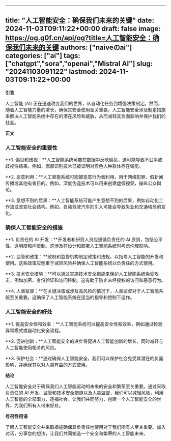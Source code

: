 
---
title: "人工智能安全：确保我们未来的关键"
date: 2024-11-03T09:11:22+00:00
draft: false
image: https://og.g0f.cn/api/og?title=人工智能安全：确保我们未来的关键
authors: ["naiveのai"]
categories: ["ai"]
tags: ["chatgpt","sora","openai","Mistral AI"]
slug: "20241103091122"
lastmod: 2024-11-03T09:11:22+00:00
---
**引言**

人工智能 (AI) 正在迅速改变我们的世界，从自动化任务到增强决策制定。然而，随着人工智能力量的增长，确保其安全使用至关重要。人工智能安全涉及制定措施来解决人工智能系统中存在的潜在风险和威胁，从而减轻其负面影响并保护我们的社会。

**正文**

### 人工智能安全的重要性

**1. 偏见和歧视：**人工智能系统可能在数据中反映偏见，这可能导致不公平或歧视性结果。例如，面部识别技术已被证明对有色人种群体存在偏见。

**2. 恶意利用：**人工智能系统可能被恶意行为者利用，用于网络犯罪、假新闻传播或其他有害目的。例如，深度伪造技术可以用来创建虚假视频，操纵公众舆论。

**3. 意想不到的后果：**人工智能系统可能产生意想不到的后果，例如自动化工作流或改变社会结构。例如，自动驾驶汽车的引入可能会导致失业和交通格局的变化。

### 确保人工智能安全的措施

**1. 负责任的 AI 开发：**开发者和研究人员应遵循负责任的 AI 原则，包括公平性、透明度和问责制。这涉及在设计和部署人工智能系统时考虑伦理影响。

**2. 监管和政策：**政府和监管机构制定政策和法规，以指导人工智能的开发和使用。这些政策应侧重于减轻风险并确保人工智能系统以负责任的方式使用。

**3. 技术安全措施：**可以通过实施技术安全措施来保护人工智能系统免受攻击，例如加密、身份验证和访问控制。这有助于防止未经授权的访问和恶意行为。

**4. 人类监督：**在关键决策或涉及高风险的情况下，人类监督对于人工智能系统至关重要。这确保了人工智能系统在适当的指导和控制下运作。

### 人工智能安全的好处

**1. 提高安全性和效率：**人工智能系统可以提高安全性和效率，例如通过检测异常模式或自动化安全流程。

**2. 促进创新：**人工智能安全的进步将促进人工智能创新的增长，同时减轻与人工智能使用相关的风险。

**3. 保护社会：**通过确保人工智能安全，我们可以保护社会免受其潜在的负面影响，并确保其以对人类有益的方式使用。

**结论**

人工智能安全对于确保我们人工智能驱动的未来的安全和繁荣至关重要。通过采取负责任的 AI 开发、监管和技术安全措施以及人类监督，我们可以减轻风险，利用人工智能的全部潜力，造福社会。让我们共同努力，创建一个人工智能安全的世界，为我们所有人带来好处。

**号召性用语**

了解人工智能安全并采取措施确保其负责任地使用对于我们所有人至关重要。加入对话，分享您的想法，让我们共同塑造一个安全和繁荣的人工智能未来。